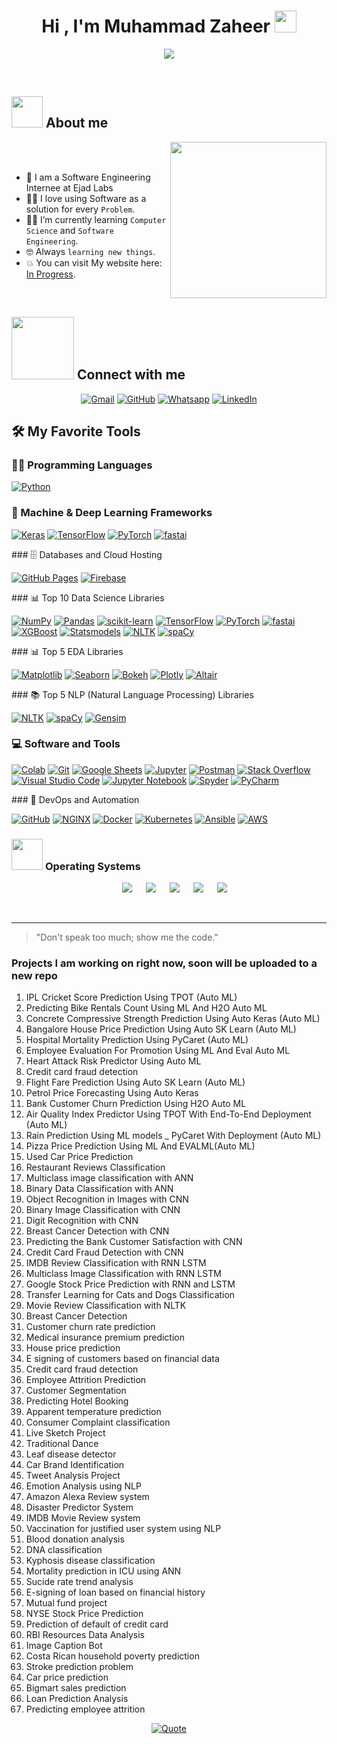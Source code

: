<h1 align="center">Hi , I'm Muhammad Zaheer <img src="https://media.giphy.com/media/hvRJCLFzcasrR4ia7z/giphy.gif" width="35"></h1>
<p align="center">
  <a href="https://github.com/DenverCoder1/readme-typing-svg"><img src="https://readme-typing-svg.herokuapp.com?font=Time+New+Roman&color=%23C8BE25&size=25&center=true&vCenter=true&width=600&height=100&lines=Software+Engineer;Computer+Science+Student;Competitive+Programmer;Data+Scientist;Always+learning+new+things"></a>
</p>


<br>
	
## <picture><img src = "https://github.com/7oSkaaa/7oSkaaa/blob/main/Images/about_me.gif?raw=true" width = 50px></picture> About me

<picture> <img align="right" src="https://github.com/7oSkaaa/7oSkaaa/blob/main/Images/Right_Side.gif?raw=true" width = 250px></picture>

<br><br>

- :school: I am a Software Engineering Internee at Ejad Labs
- :technologist: I love using Software as a solution for every `Problem`.
- :student: I’m currently learning `Computer Science` and `Software Engineering`.
- :nerd_face: Always `learning new things`.
- :boom: You can visit My website here: [In Progress](zaheerh4ck3r.github.io).

<br>


## <picture> <img src="https://github.com/7oSkaaa/7oSkaaa/blob/main/Images/Connect-with-me.gif?raw=true" width="100px"> </picture> Connect with me
<p align="center">
	<a href="mailto:zaheerh4ck3r@gmail.com"><img img src="https://img.shields.io/badge/gmail-%23EA4335.svg?style=plastic&logo=gmail&logoColor=white" alt="Gmail"/></a>
	<a href="https://github.com/zaheerh4ck3r"><img src="https://img.shields.io/badge/github-%23181717.svg?style=plastic&logo=github&logoColor=white" alt="GitHub"/></a>
	<a href="https://wa.me/+923195679902"><img src="https://img.shields.io/badge/whatsapp-%2325D366.svg?style=plastic&logo=whatsapp&logoColor=white" alt="Whatsapp"/></a>
	<a href="https://www.linkedin.com/in/zaheerh4ck3r/"><img src="https://img.shields.io/badge/linkedin-%230A66C2.svg?style=plastic&logo=linkedin&logoColor=white" alt="LinkedIn"/></a>
</p>

## 🛠️ My Favorite Tools

### 👨‍💻 Programming Languages

<p>
    <a href="https://github.com/Bouaskaoun"><img alt="Python" src="https://img.shields.io/badge/Python%20-%2314354C.svg?logo=python&logoColor=white"></a>

### 🧰 Machine & Deep Learning Frameworks
<p>
    <a href="https://github.com/Bouaskaoun"><img alt="Keras" src="https://img.shields.io/badge/Keras%20-%23D00000.svg?logo=Keras&logoColor=white"></a>
    <a href="https://github.com/Bouaskaoun"><img alt="TensorFlow" src="https://img.shields.io/badge/TensorFlow%20-%23FF6F00.svg?logo=TensorFlow&logoColor=white"></a>
    <a href="https://github.com/Bouaskaoun"><img alt="PyTorch" src="https://img.shields.io/badge/PyTorch%20-%23EE4C2C.svg?logo=pytorch&logoColor=white"></a>
    <a href="https://github.com/fastai"><img alt="fastai" src="https://img.shields.io/badge/fastai-721B28?logo=fastai&logoColor=white"></a>
</p>
### 🗄️ Databases and Cloud Hosting

<p>
    <a href="https://github.com/Bouaskaoun"><img alt="GitHub Pages" src="https://img.shields.io/badge/GitHub%20Pages-%23327FC7.svg?logo=github&logoColor=white"></a>
    <a href="https://github.com/Bouaskaoun"><img alt="Firebase" src ="https://img.shields.io/badge/Firebase-%23FF6F00.svg?logo=firebase&logoColor=white"></a>
</p>
### 📊 Top 10 Data Science Libraries 
<p>
    <a href="https://github.com/Bouaskaoun"><img alt="NumPy" src="https://img.shields.io/badge/Numpy%20-%23013243.svg?logo=numpy&logoColor=white"></a>
    <a href="https://github.com/Bouaskaoun"><img alt="Pandas" src="https://img.shields.io/badge/Pandas%20-%23150458.svg?logo=pandas&logoColor=white"></a>
    <a href="https://scikit-learn.org/"><img alt="scikit-learn" src="https://img.shields.io/badge/scikit--learn-F7931E?logo=scikit-learn&logoColor=white"></a>
    <a href="https://www.tensorflow.org/"><img alt="TensorFlow" src="https://img.shields.io/badge/TensorFlow%20-%23FF6F00.svg?logo=TensorFlow&logoColor=white"></a>
    <a href="https://github.com/pytorch/pytorch"><img alt="PyTorch" src="https://img.shields.io/badge/PyTorch%20-%23EE4C2C.svg?logo=pytorch&logoColor=white"></a>
    <a href="https://github.com/fastai"><img alt="fastai" src="https://img.shields.io/badge/fastai-721B28?logo=fastai&logoColor=white"></a>
    <a href="https://xgboost.ai/"><img alt="XGBoost" src="https://img.shields.io/badge/XGBoost-016E00?logo=xgboost&logoColor=white"></a>
    <a href="https://www.statsmodels.org/stable/index.html"><img alt="Statsmodels" src="https://img.shields.io/badge/Statsmodels-141414?logo=statsmodels&logoColor=white"></a>
    <a href="https://www.nltk.org/"><img alt="NLTK" src="https://img.shields.io/badge/NLTK-76B043?logo=nltk&logoColor=white"></a>
    <a href="https://spacy.io/"><img alt="spaCy" src="https://img.shields.io/badge/spaCy-09A3D5?logo=spacy&logoColor=white"></a>
</p>
### 📊 Top 5 EDA  Libraries

<p>
    <a href="https://matplotlib.org/"><img alt="Matplotlib" src="https://img.shields.io/badge/Matplotlib-11557C?logo=matplotlib&logoColor=white"></a>
    <a href="https://seaborn.pydata.org/"><img alt="Seaborn" src="https://img.shields.io/badge/Seaborn-3776AB?logo=seaborn&logoColor=white"></a>
    <a href="https://bokeh.org/"><img alt="Bokeh" src="https://img.shields.io/badge/Bokeh-E64545?logo=bokeh&logoColor=white"></a>
    <a href="https://plotly.com/"><img alt="Plotly" src="https://img.shields.io/badge/Plotly-3F4F75?logo=plotly&logoColor=white"></a>
    <a href="https://altair-viz.github.io/"><img alt="Altair" src="https://img.shields.io/badge/Altair-1F77B4?logo=altair&logoColor=white"></a>
</p>
### 📚 Top 5 NLP (Natural Language Processing) Libraries

<p>
    <a href="https://www.nltk.org/"><img alt="NLTK" src="https://img.shields.io/badge/NLTK-76B043?logo=nltk&logoColor=white"></a>
    <a href="https://spacy.io/"><img alt="spaCy" src="https://img.shields.io/badge/spaCy-09A3D5?logo=spacy&logoColor=white"></a>
    <a href="https://radimrehurek.com/gensim/"><img alt="Gensim" src="https://img.shields.io/badge/Gensim-74A0F1?logo=gensim&logoColor=white"></a>
</p>

### 💻 Software and Tools
<p>
    <a href="https://github.com/Bouaskaoun"><img alt="Colab" src="https://img.shields.io/badge/Colab-00b56a.svg?logo=google-colab&logoColor=white"></a>
    <a href="https://github.com/Bouaskaoun"><img alt="Git" src="https://img.shields.io/badge/Git%20-%23F05033.svg?logo=git&logoColor=white"></a>
    <a href="https://github.com/Bouaskaoun"><img alt="Google Sheets" src="https://img.shields.io/badge/Google%20Sheets%20-%2334A853.svg?logo=google%20sheets&logoColor=white"></a>
    <a href="https://github.com/Bouaskaoun"><img alt="Jupyter" src="https://img.shields.io/badge/Jupyter%20-%23F37626.svg?logo=Jupyter&logoColor=white"></a>
    <a href="https://github.com/Bouaskaoun"><img alt="Postman" src="https://img.shields.io/badge/Postman-FF6C37?logo=postman&logoColor=white"></a>
    <a href="https://github.com/Bouaskaoun"><img alt="Stack Overflow" src="https://img.shields.io/badge/-Stack%20Overflow-FE7A16?logo=stack-overflow&logoColor=white"></a>
    <a href="https://github.com/Bouaskaoun"><img alt="Visual Studio Code" src="https://img.shields.io/badge/Visual%20Studio%20Code-0078d7.svg?logo=visual-studio-code&logoColor=white"></a>
    <a href="https://jupyter.org/"><img alt="Jupyter Notebook" src="https://img.shields.io/badge/Jupyter%20Notebook-F37626?logo=jupyter&logoColor=white"></a>
    <a href="https://www.spyder-ide.org/"><img alt="Spyder" src="https://img.shields.io/badge/Spyder-FFD43B?logo=spyder-ide&logoColor=white"></a>
    <a href="https://www.jetbrains.com/pycharm/"><img alt="PyCharm" src="https://img.shields.io/badge/PyCharm-000000?logo=pycharm&logoColor=white"></a>
</p>
### 🚀 DevOps and Automation
<p>
    <a href="https://github.com/Bouaskaoun"><img alt="GitHub" src="https://img.shields.io/badge/GitHub-181717?logo=github&logoColor=white"></a>
    <a href="https://nginx.org/"><img alt="NGINX" src="https://img.shields.io/badge/NGINX-009639?logo=nginx&logoColor=white"></a>
    <a href="https://www.docker.com/"><img alt="Docker" src="https://img.shields.io/badge/Docker-2496ED?logo=docker&logoColor=white"></a>
    <a href="https://kubernetes.io/"><img alt="Kubernetes" src="https://img.shields.io/badge/Kubernetes-326CE5?logo=kubernetes&logoColor=white"></a>
    <a href="https://www.ansible.com/"><img alt="Ansible" src="https://img.shields.io/badge/Ansible-EE0000?logo=ansible&logoColor=white"></a>
    <a href="https://aws.amazon.com/"><img alt="AWS" src="https://img.shields.io/badge/AWS-232F3E?logo=amazon-aws&logoColor=white"></a>
</p>
<!--
### 👨🏽‍💻 Workspace
<p>
    <a href="https://github.com/Bouaskaoun"><img alt="Macbook Air M1" src="https://img.shields.io/badge/Apple-MacBook_Air_2020-999999?style=for-the-badge&logo=apple&logoColor=white"></a>
    <a href="https://github.com/Bouaskaoun"><img alt="Spotify" src="https://img.shields.io/badge/Spotify-1ED760?&style=for-the-badge&logo=spotify&logoColor=white"></a>
</p>
-->

 ### <picture> <img src = "https://github.com/7oSkaaa/7oSkaaa/blob/main/Images/OS.gif?raw=true" width = 50px>  </picture> Operating Systems
 
<p align="center">
  &emsp;
    <a href="#"><img src="https://img.shields.io/badge/Linux-FCC624?style=plastic&logo=linux&logoColor=black"></a>
  &emsp;
    <a href="#"><img src="https://img.shields.io/badge/Ubuntu-E95420?style=plastic&logo=ubuntu&logoColor=white"></a>
  &emsp;
    <a href="#"><img src="https://img.shields.io/badge/Windows-0078D6?style=plastic&logo=windows&logoColor=white"></a>
  &emsp;
    <a href="#"><img src="https://img.shields.io/badge/pop!_os-%2348B9C7.svg?style=plastic&&logo=pop!_os&logoColor=white" /></a>
  &emsp;
    <a href="#"><img src="https://img.shields.io/badge/manjaro-%2335BF5C.svg?&style=plastic&logo=manjaro&logoColor=white" /></a>
</p>

<br> 

---
> "Don't speak too much; show me the code."

### Projects I am working on right now, soon will be uploaded to a new repo

1.  IPL Cricket Score Prediction Using TPOT (Auto ML)
2.  Predicting Bike Rentals Count Using ML And H2O Auto ML
3.  Concrete Compressive Strength Prediction Using Auto Keras (Auto ML)
4.  Bangalore House Price Prediction Using Auto SK Learn (Auto ML)
5.  Hospital Mortality Prediction Using PyCaret (Auto ML)
6.  Employee Evaluation For Promotion Using ML And Eval Auto ML
7. Heart Attack Risk Predictor Using Auto ML
8. Credit card fraud detection
9. Flight Fare Prediction Using Auto SK Learn (Auto ML)
10. Petrol Price Forecasting Using Auto Keras
11. Bank Customer Churn Prediction Using H2O Auto ML
12. Air Quality Index Predictor Using TPOT With End-To-End Deployment (Auto ML)
13. Rain Prediction Using ML models _ PyCaret With Deployment (Auto ML)
14. Pizza Price Prediction Using ML And EVALML(Auto ML)
15. Used Car Price Prediction
16. Restaurant Reviews Classification
17. Multiclass image classification with ANN
18. Binary Data Classification with ANN
19. Object Recognition in Images with CNN
20. Binary Image Classification with CNN
21. Digit Recognition with CNN
22. Breast Cancer Detection with CNN
23. Predicting the Bank Customer Satisfaction with CNN
24. Credit Card Fraud Detection with CNN
25. IMDB Review Classification with RNN LSTM
26. Multiclass Image Classification with RNN LSTM
27. Google Stock Price Prediction with RNN and LSTM
28. Transfer Learning for Cats and Dogs Classification
29. Movie Review Classification with NLTK
30. Breast Cancer Detection
31. Customer churn rate prediction
32. Medical insurance premium prediction
33. House price prediction
34. E signing of customers based on financial data
35. Credit card fraud detection
36. Employee Attrition Prediction
37. Customer Segmentation
38. Predicting Hotel Booking
39. Apparent temperature prediction
40. Consumer Complaint classification
42. Live Sketch Project
41. Traditional Dance
42. Leaf disease detector
43. Car Brand Identification
44. Tweet Analysis Project
45. Emotion Analysis using NLP
46. Amazon Alexa Review system
47. Disaster Predictor System
48. IMDB Movie Review system
49. Vaccination for justified user system using NLP
50. Blood donation analysis
51. DNA classification
52. Kyphosis disease classification
53. Mortality prediction in ICU using ANN
54. Sucide rate trend analysis
55. E-signing of loan based on financial history
56. Mutual fund project
57. NYSE Stock Price Prediction
58. Prediction of default of credit card
59. RBI Resources Data Analysis
60. Image Caption Bot
61. Costa Rican household poverty prediction
62. Stroke prediction problem
63. Car price prediction
64. Bigmart sales prediction
65. Loan Prediction Analysis
66. Predicting employee attrition

<p align = "center">
	<a href="https://github.com/piyushsuthar/github-readme-quotes"> <img alt = "Quote" src="https://quotes-github-readme.vercel.app/api?type=horizontal&theme=tokyonight&animation=grow_out_in&quoteCategory=programming">
</p>


</br></br>
